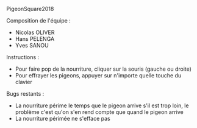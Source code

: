 PigeonSquare2018

Composition de l'équipe :

- Nicolas OLIVER
- Hans PELENGA
- Yves SANOU

Instructions :

- Pour faire pop de la nourriture, cliquer sur la souris (gauche ou droite)
- Pour effrayer les pigeons, appuyer sur n'importe quelle touche du clavier

Bugs restants :

- La nourriture périme le temps que le pigeon arrive s'il est trop loin, le problème c'est qu'on s'en rend compte que quand le pigeon arrive 
- La nourriture périmée ne s'efface pas